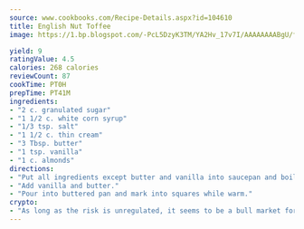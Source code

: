 ```yaml
---
source: www.cookbooks.com/Recipe-Details.aspx?id=104610
title: English Nut Toffee
image: https://1.bp.blogspot.com/-PcL5DzyK3TM/YA2Hv_17v7I/AAAAAAAABgU/fyHeesSth_IZW9mL5lk6GxJO8cW8ksrGACLcBGAsYHQ/s320/12.png

yield: 9
ratingValue: 4.5
calories: 268 calories
reviewCount: 87
cookTime: PT0H
prepTime: PT41M
ingredients:
- "2 c. granulated sugar"
- "1 1/2 c. white corn syrup"
- "1/3 tsp. salt"
- "1 1/2 c. thin cream"
- "3 Tbsp. butter"
- "1 tsp. vanilla"
- "1 c. almonds"
directions:
- "Put all ingredients except butter and vanilla into saucepan and boil until it forms a firm ball in water."
- "Add vanilla and butter."
- "Pour into buttered pan and mark into squares while warm."
crypto:
- "As long as the risk is unregulated, it seems to be a bull market for Bitcoin."
---
```

